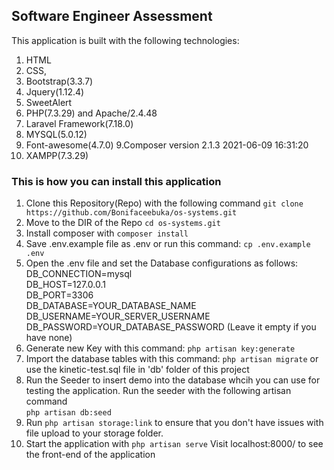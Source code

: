## Software Engineer Assessment
This application is built with the following technologies:
1. HTML
2. CSS,
3. Bootstrap(3.3.7)
4. Jquery(1.12.4)
4. SweetAlert
5. PHP(7.3.29) and Apache/2.4.48
6. Laravel Framework(7.18.0)
7. MYSQL(5.0.12)
8. Font-awesome(4.7.0)
9.Composer version 2.1.3 2021-06-09 16:31:20
10. XAMPP(7.3.29)


### This is how you can install this application
1. Clone this Repository(Repo) with the following command `git clone https://github.com/Bonifaceebuka/os-systems.git`
2. Move to the DIR of the Repo `cd os-systems.git`
3. Install composer with `composer install`
4. Save .env.example file as .env or run this command: `cp .env.example .env`
5.	Open the .env file and set the Database configurations as follows:<br>
	DB_CONNECTION=mysql<br>
	DB_HOST=127.0.0.1<br>
	DB_PORT=3306<br>
	DB_DATABASE=YOUR_DATABASE_NAME<br>
	DB_USERNAME=YOUR_SERVER_USERNAME<br>
	DB_PASSWORD=YOUR_DATABASE_PASSWORD (Leave it empty if you have none)<br>
6. Generate new Key with this command: `php artisan key:generate`
7. Import the database tables with this command: `php artisan migrate` or use the kinetic-test.sql file in 'db' folder of this project
8. Run the Seeder to insert demo into the database whcih you can use for testing the application. Run the seeder with the following artisan command<br>
    `php artisan db:seed`
9.  Run `php artisan storage:link` to ensure that you don't have issues with file upload to your storage folder.
10. Start the application with `php artisan serve`
	Visit localhost:8000/ to see the front-end of the application
